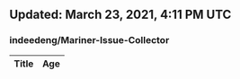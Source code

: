## Updated: March 23, 2021, 4:11 PM UTC


### indeedeng/Mariner-Issue-Collector
|**Title**|**Age**|
|:----|:----|